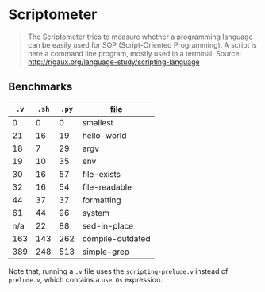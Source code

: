 # Scriptometer 

> The Scriptometer tries to measure whether a programming language can be easily used for SOP (Script-Oriented Programming). A script is here a command line program, mostly used in a terminal.
> Source: http://rigaux.org/language-study/scripting-language

## Benchmarks

 `.v`|`.sh`|`.py`| file
-----|-----|-----|----------------------
   0 |   0 |   0 | smallest
  21 |  16 |  19 | hello-world
  18 |   7 |  29 | argv
  19 |  10 |  35 | env
  30 |  16 |  57 | file-exists
  32 |  16 |  54 | file-readable
  44 |  37 |  37 | formatting
  61 |  44 |  96 | system
 n/a |  22 |  88 | sed-in-place
 163 | 143 | 262 | compile-outdated
 389 | 248 | 513 | simple-grep

Note that, running a `.v` file uses the `scripting-prelude.v` instead of `prelude.v`,
which contains a `use Os` expression.
